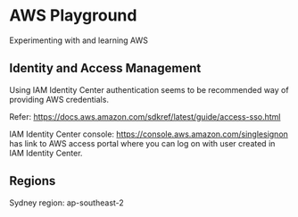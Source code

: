 # AWS Playground

Experimenting with and learning AWS



## Identity and Access Management

Using IAM Identity Center authentication seems to be recommended way of providing AWS credentials.

Refer: https://docs.aws.amazon.com/sdkref/latest/guide/access-sso.html

IAM Identity Center console: https://console.aws.amazon.com/singlesignon has link to AWS access portal where you can log on with user
created in IAM Identity Center.


## Regions

Sydney region: ap-southeast-2
